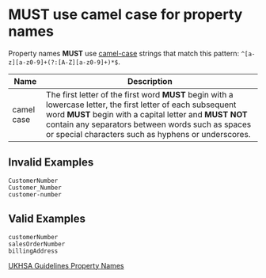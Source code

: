 # **MUST** use camel case for property names

Property names **MUST** use [camel-case](https://en.wikipedia.org/wiki/Camel_case) strings that match this pattern: `^[a-z][a-z0-9]+(?:[A-Z][a-z0-9]+)*$`.

| Name | Description |
|---------|-------------|
| camel case | The first letter of the first word **MUST** begin with a lowercase letter, the first letter of each subsequent word **MUST** begin with a capital letter and **MUST NOT** contain any separators between words such as spaces or special characters such as hyphens or underscores. |

## Invalid Examples

``` text
CustomerNumber
Customer_Number
customer-number
```

## Valid Examples

``` text
customerNumber
salesOrderNumber
billingAddress
```

[UKHSA Guidelines Property Names](../../api-design-guidelines/naming-conventions.md/#property-names)
